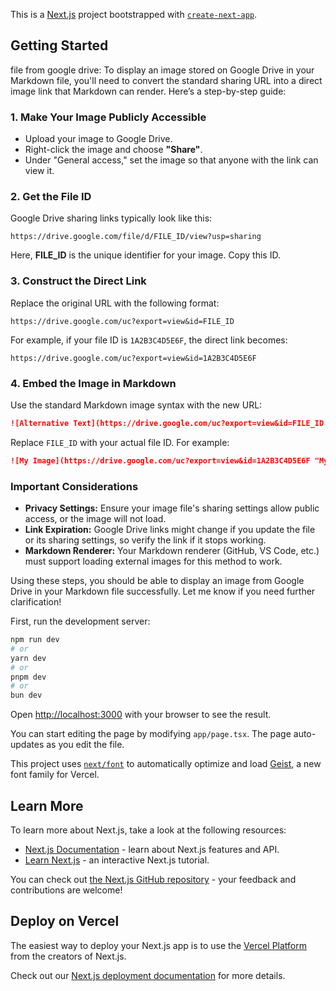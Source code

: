 This is a [Next.js](https://nextjs.org) project bootstrapped with [`create-next-app`](https://nextjs.org/docs/app/api-reference/cli/create-next-app).

## Getting Started

file from google drive: 
To display an image stored on Google Drive in your Markdown file, you'll need to convert the standard sharing URL into a direct image link that Markdown can render. Here’s a step-by-step guide:

### 1. Make Your Image Publicly Accessible

* Upload your image to Google Drive.
* Right-click the image and choose **"Share"**.
* Under "General access," set the image so that anyone with the link can view it.

### 2. Get the File ID

Google Drive sharing links typically look like this:

```
https://drive.google.com/file/d/FILE_ID/view?usp=sharing
```

Here, **FILE\_ID** is the unique identifier for your image. Copy this ID.

### 3. Construct the Direct Link

Replace the original URL with the following format:

```
https://drive.google.com/uc?export=view&id=FILE_ID
```

For example, if your file ID is `1A2B3C4D5E6F`, the direct link becomes:

```
https://drive.google.com/uc?export=view&id=1A2B3C4D5E6F
```

### 4. Embed the Image in Markdown

Use the standard Markdown image syntax with the new URL:

```markdown
![Alternative Text](https://drive.google.com/uc?export=view&id=FILE_ID "Optional Title")
```

Replace `FILE_ID` with your actual file ID. For example:

```markdown
![My Image](https://drive.google.com/uc?export=view&id=1A2B3C4D5E6F "My Image Title")
```

### Important Considerations

* **Privacy Settings:** Ensure your image file's sharing settings allow public access, or the image will not load.
* **Link Expiration:** Google Drive links might change if you update the file or its sharing settings, so verify the link if it stops working.
* **Markdown Renderer:** Your Markdown renderer (GitHub, VS Code, etc.) must support loading external images for this method to work.

Using these steps, you should be able to display an image from Google Drive in your Markdown file successfully. Let me know if you need further clarification!



First, run the development server:

```bash
npm run dev
# or
yarn dev
# or
pnpm dev
# or
bun dev
```

Open [http://localhost:3000](http://localhost:3000) with your browser to see the result.

You can start editing the page by modifying `app/page.tsx`. The page auto-updates as you edit the file.

This project uses [`next/font`](https://nextjs.org/docs/app/building-your-application/optimizing/fonts) to automatically optimize and load [Geist](https://vercel.com/font), a new font family for Vercel.

## Learn More

To learn more about Next.js, take a look at the following resources:

- [Next.js Documentation](https://nextjs.org/docs) - learn about Next.js features and API.
- [Learn Next.js](https://nextjs.org/learn) - an interactive Next.js tutorial.

You can check out [the Next.js GitHub repository](https://github.com/vercel/next.js) - your feedback and contributions are welcome!

## Deploy on Vercel

The easiest way to deploy your Next.js app is to use the [Vercel Platform](https://vercel.com/new?utm_medium=default-template&filter=next.js&utm_source=create-next-app&utm_campaign=create-next-app-readme) from the creators of Next.js.

Check out our [Next.js deployment documentation](https://nextjs.org/docs/app/building-your-application/deploying) for more details.
